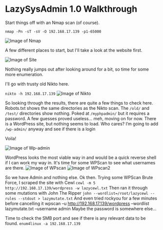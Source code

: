 <h1>LazySysAdmin 1.0 Walkthrough</h1>

Start things off with an Nmap scan (of course).

`nmap -Pn -sT -sV -O 192.168.17.139 -p1-65000`

![Image of Nmap](https://blu0.github.io/LSAWalkthrough/LSAnmap.png)

A few different places to start, but I'll take a look at the website first.

![Image of Site](https://blu0.github.io/LSAWalkthrough/LSAsite.png)

Nothing really jumps out after looking around for a bit, so time for some more enumeration.

I'll go with trusty old Nikto here.

`nikto -h 192.168.17.139`
![Image of Nikto](https://blu0.github.io/LSAWalkthrough/LSAnikto.png)

So looking through the results, there are quite a few things to check here.
Robots.txt shows the same directories as the Nikto scan.
The `/old/` and `/test/` directories show nothing.
Poked at `/myphpadmin/` but it requires a password. A few guesses proved useless... meh, moving on for now.
There is a WordPress site, but nothing seems to load. Who cares? I’m going to add `/wp-admin/` anyway and see if there is a login

Voila!

![Image of Wp-admin](https://blu0.github.io/LSAWalkthrough/LSAwp.png)

WordPress looks the most viable way in and would be a quick reverse shell if I can work my way in.
It's time for some WPScan to see what usernames are there.
![Image of WPscan](https://blu0.github.io/LSAWalkthrough/LSAwpscane.png)
![Image of WPscan2](https://blu0.github.io/LSAWalkthrough/LSAwpscanadmin.png)

So we have Admin and nothing else. Ok then.
Trying some WPScan Brute Force, I scraped the site with Cewl
`cewl -m 5 http://192.168.17.139/wordpress -w lazycewl.txt`
Then ran it through some mutations with John The Ripper
`john --wordlist=/root/lazycewl --rules --stdout > lazymutate.txt`
And even tried rockyou for a few minutes before cancelling it
wpscan –u http://192.168.17.139/wordpress –wordlist lazymutate.txt –username admin
Maybe the password is somewhere else...

Time to check the SMB port and see if there is any relevant data to be found.
`enum4linux -a 192.168.17.139`


